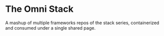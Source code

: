 # The Omni Stack
A mashup of multiple frameworks repos of the stack series, containerized and consumed under a single shared page.
